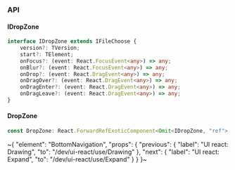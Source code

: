 

### API

#### IDropZone

```ts
interface IDropZone extends IFileChoose {
    version?: TVersion;
    start?: TElement;
    onFocus?: (event: React.FocusEvent<any>) => any;
    onBlur?: (event: React.FocusEvent<any>) => any;
    onDrop?: (event: React.DragEvent<any>) => any;
    onDragOver?: (event: React.DragEvent<any>) => any;
    onDragEnter?: (event: React.DragEvent<any>) => any;
    onDragLeave?: (event: React.DragEvent<any>) => any;
}
```

#### DropZone

```ts
const DropZone: React.ForwardRefExoticComponent<Omit<IDropZone, "ref"> & React.RefAttributes<unknown>>;
```


~{
  "element": "BottomNavigation",
  "props": {
    "previous": {
      "label": "UI react: Drawing",
      "to": "/dev/ui-react/use/Drawing"
    },
    "next": {
      "label": "UI react: Expand",
      "to": "/dev/ui-react/use/Expand"
    }
  }
}~
